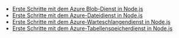
* [Erste Schritte mit dem Azure Blob-Dienst in Node.js](https://azure.microsoft.com/resources/samples/storage-blob-node-getting-started/)
* [Erste Schritte mit dem Azure-Dateidienst in Node.js](https://azure.microsoft.com/resources/samples/storage-file-node-getting-started/)
* [Erste Schritte mit dem Azure-Warteschlangendienst in Node.js](https://azure.microsoft.com/resources/samples/storage-queue-node-getting-started/)
* [Erste Schritte mit dem Azure-Tabellenspeicherdienst in Node.js](https://azure.microsoft.com/resources/samples/storage-table-node-getting-started/)
